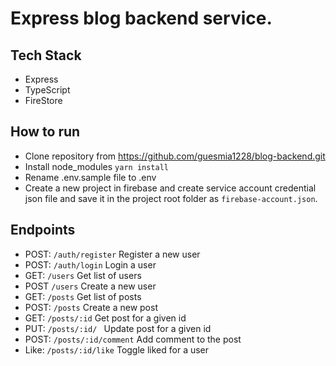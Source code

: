 # Express blog backend service.

## Tech Stack
- Express
- TypeScript
- FireStore

## How to run
- Clone repository from https://github.com/guesmia1228/blog-backend.git
- Install node_modules `yarn install`
- Rename .env.sample file to .env
- Create a new project in firebase and create service account credential json file and save it in the project root folder as `firebase-account.json`.


## Endpoints
- POST: `/auth/register` Register a new user
- POST: `/auth/login` Login a user
- GET: `/users` Get list of users
- POST `/users` Create a new user
- GET: `/posts` Get list of posts
- POST: `/posts` Create a new post
- GET: `/posts/:id` Get post for a given id
- PUT: `/posts/:id/ ` Update post for a given id
- POST: `/posts/:id/comment` Add comment to the post
- Like: `/posts/:id/like` Toggle liked for a user 